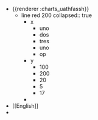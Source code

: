 - {{renderer :charts_uathfassh}}
	- line red 200
	  collapsed:: true
		- x
			- uno
			- dos
			- tres
			- uno
			- op
		- y
			- 100
			- 200
			- 20
			- 5
			- 17
		-
- [[English]]
-